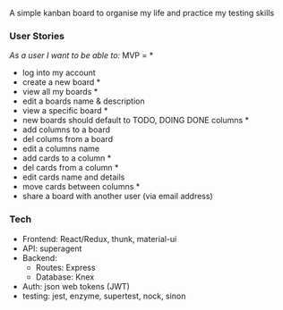 A simple kanban board to organise my life and practice my testing skills

### User Stories

*As a user I want to be able to:*
MVP = *

- log into my account
- create a new board *
- view all my boards *
- edit a boards name & description
- view a specific board *
- new boards should default to TODO, DOING DONE columns *
- add columns to a board
- del colums from a board
- edit a columns name
- add cards to a column *
- del cards from a column *
- edit cards name and details
- move cards between columns *
- share a board with another user (via email address)

### Tech
  - Frontend: React/Redux, thunk, material-ui
  - API: superagent
  - Backend:
    - Routes: Express
    - Database: Knex 
  - Auth: json web tokens (JWT)
  - testing: jest, enzyme, supertest, nock, sinon
